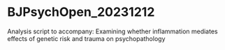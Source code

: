 # BJPsychOpen_20231212
Analysis script to accompany: Examining whether inflammation mediates effects of genetic risk and trauma on psychopathology
